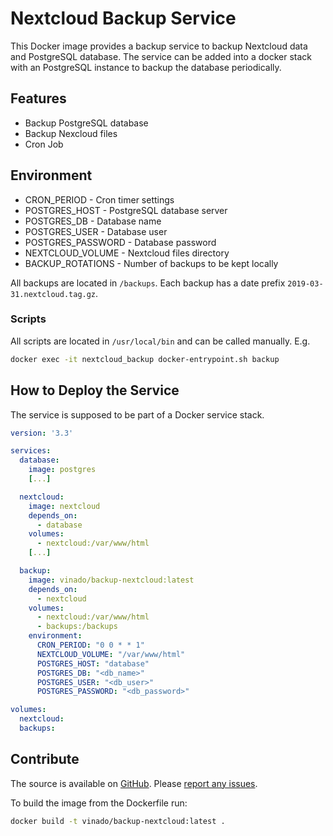 # Nextcloud Backup Service

This Docker image provides a backup service to backup Nextcloud data and PostgreSQL database. The service can be added into a docker stack with an PostgreSQL instance to backup the database periodically.

## Features

- Backup PostgreSQL database
- Backup Nexcloud files
- Cron Job

## Environment

- CRON_PERIOD - Cron timer settings
- POSTGRES_HOST - PostgreSQL database server
- POSTGRES_DB - Database name
- POSTGRES_USER - Database user
- POSTGRES_PASSWORD - Database password
- NEXTCLOUD_VOLUME - Nextcloud files directory
- BACKUP_ROTATIONS - Number of backups to be kept locally

All backups are located in `/backups`. Each backup has a date prefix `2019-03-31.nextcloud.tag.gz`.

### Scripts

All scripts are located in `/usr/local/bin` and can be called manually. E.g.

```sh
docker exec -it nextcloud_backup docker-entrypoint.sh backup
```

## How to Deploy the Service

The service is supposed to be part of a Docker service stack.

```yaml
version: '3.3'

services:
  database:
    image: postgres
    [...]

  nextcloud:
    image: nextcloud
    depends_on:
      - database
    volumes:
      - nextcloud:/var/www/html
    [...]

  backup:
    image: vinado/backup-nextcloud:latest
    depends_on:
      - nextcloud
    volumes:
      - nextcloud:/var/www/html
      - backups:/backups
    environment:
      CRON_PERIOD: "0 0 * * 1"
      NEXTCLOUD_VOLUME: "/var/www/html"
      POSTGRES_HOST: "database"
      POSTGRES_DB: "<db_name>"
      POSTGRES_USER: "<db_user>"
      POSTGRES_PASSWORD: "<db_password>"

volumes:
  nextcloud:
  backups:
```

## Contribute

The source is available on [GitHub](https://github.com/V1ncNet/docker/backup-nextcloud). Please [report any issues](https://github.com/V1ncNet/docker/issues).

To build the image from the Dockerfile run:

```sh
docker build -t vinado/backup-nextcloud:latest .
```